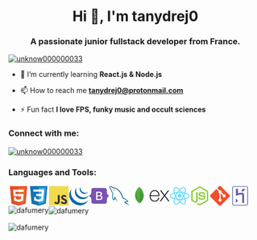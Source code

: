<h1 align="center">Hi 👋, I'm tanydrej0</h1>
<h3 align="center">A passionate junior fullstack developer from France.</h3>

<p align="left"> 
  <a href="https://twitter.com/unknow000000033" target="blank">
    <img src="https://img.shields.io/twitter/follow/unknow000000033?logo=twitter&style=for-the-badge" alt="unknow000000033" />
  </a> 
</p>

- 🌱 I’m currently learning **React.js & Node.js**

- 📫 How to reach me **tanydrej0@protonmail.com**

- ⚡ Fun fact **I love FPS, funky music and occult sciences**

<h3 align="left">Connect with me:</h3>
<p align="left">
<a href="https://twitter.com/unknow000000033" target="blank"><img align="center" src="https://raw.githubusercontent.com/rahuldkjain/github-profile-readme-generator/master/src/images/icons/Social/twitter.svg" alt="unknow000000033" height="30" width="40" /></a>
</p>

<h3 align="left">Languages and Tools:</h3>
<img align="left" alt="HTML5" width="40px" src="https://github.com/devicons/devicon/blob/master/icons/html5/html5-original.svg">
<img align="left" alt="CSS3" width="40px" src="https://github.com/devicons/devicon/blob/master/icons/css3/css3-original.svg">
<img align="left" alt="JavaScript" width="40px" src="https://github.com/devicons/devicon/blob/master/icons/javascript/javascript-original.svg">
<img align="left" alt="JQuery" width="40px" src="https://github.com/devicons/devicon/blob/master/icons/jquery/jquery-original.svg">
<img align="left" alt="Bootstrap" width="40px" src="https://github.com/devicons/devicon/blob/master/icons/bootstrap/bootstrap-plain.svg">
<img align="left" alt="MySQL" width="40px" src="https://github.com/devicons/devicon/blob/master/icons/mysql/mysql-original.svg">
<img align="left" alt="MongoDB" width="40px" src="https://github.com/devicons/devicon/blob/master/icons/mongodb/mongodb-original.svg">
<img align="left" alt="Express" width="40px" src="https://github.com/devicons/devicon/blob/master/icons/express/express-original.svg">
<img align="left" alt="React" width="40px" src="https://github.com/devicons/devicon/blob/master/icons/react/react-original.svg">
<img align="left" alt="Node" width="40px" src="https://github.com/devicons/devicon/blob/master/icons/nodejs/nodejs-original.svg">
<img align="left" alt="Git" width="40px" src="https://github.com/devicons/devicon/blob/master/icons/git/git-original.svg">
<img align="left" alt="Heroku" width="40px" src="https://github.com/devicons/devicon/blob/master/icons/heroku/heroku-original.svg">

<p><img align="left" src="https://github-readme-stats.vercel.app/api/top-langs?username=dafumery&show_icons=true&locale=en&layout=compact" alt="dafumery" /></p>

<p>&nbsp;<img align="center" src="https://github-readme-stats.vercel.app/api?username=dafumery&show_icons=true&locale=en" alt="dafumery" /></p>

<p><img align="center" src="https://github-readme-streak-stats.herokuapp.com/?user=dafumery&" alt="dafumery" /></p>
